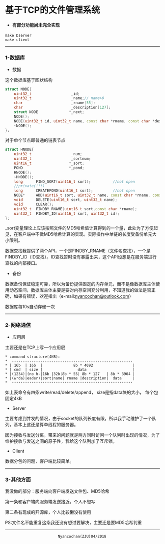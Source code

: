 # 基于TCP的文件管理系统
- #### 有部分功能尚未完全实现 

```
make Dserver
make client
```
---
### 1-数据库
* 数据

这个数据库基于图状结构
``` cpp
struct NODE{
    uint32_t                  _id;
    uint32_t                  _name;//_name>0
    char                      _rname[55];
    char                      _description[127];
    struct NODE              *_next;
    NODE();
    NODE(uint32_t id, uint32_t name, const char *rname, const char *des);
    ~NODE();
};
```
对于单个节点即普通的链表节点
``` cpp
struct HNODE{
    uint32_t                  _num;
    uint32_t                  _sortnum;
    uint16_t                 *_sort;
    POND                     *_pond;
    HNODE();
    ~HNODE();
    long      FIND_SORT(uint16_t sort);          //not open
    //private(!!!)
    long      CREATEPOND(uint16_t sort);         //not open
    NODE*     ADD(uint16_t sort, uint32_t name, const char *rname, const char *description);
    void      DELETE(uint16_t sort, uint32_t name);
    void      CLEAR();
    uint32_t  FINDBY_RNAME(uint16_t sort,const char *rname);
    uint32_t  FINDBY_ID(uint16_t sort, uint32_t id);
};
```
_sort变量理论上应该按照文件的MD5哈希值计算得到的一个量，此处为了方便起见，在客户端中不做MD5哈希计算的实现。实际操作中单链的长度受备份单元大小限制。

数据查找我提供了两个API，一个是FINDBY_RNAME（文件名查找），一个是FINDBY_ID（ID查找）。ID查找暂时没有暴露出来，这个API设想是在服务端进行查找的内部接口。

* 备份

数据备份保证稳定可靠，所以为备份提供固定的内存单元，而不是像数据库主体使用动态空间，数据库主体主要是要对内存空间充分利用，不知道我的做法是否正确，如果有错误，欢迎指出（e-mail:nyancochan@outlook.com）

数据库每10s自动存储一次

---
### 2-网络通信
+ 应用层

主要还是在TCP上写一个应用层
```
* command structure(4KB):
*  -------------------------------------------------------
* | 16b  | 16b  |              8b * 4092                  |
* | cmd  | size |                data                     |
* |(1234)|(no h-|16b |32b|8b * 55| 8b * 127   | 8b * 3904 |
* |(wrda)|eader)|sort|name| rname |description|  data     |
*  ------------------------------------------------------- 
```
如上表命令有四条write/read/delete/append，
size是指data块的大小，
每个包固定4kB

+ Server

主要考虑到并发的情况，由于socket的队列长度有限，所以我手动维护了一个队列，基本上这还是算单线程的服务器。

因为接收与发送分离，带来的问题就是两方同时访问一个队列时出现的情况，为了维护接收与发送之间的原子性，我给这个队列加了互斥锁。


+ Client

数据分包的问题，客户端比较简单。

---
### 3-其他方面

我没做的部分：服务端向客户端发送文件包、MD5哈希

第一条和客户端向服务端发送接近，个人不想写

第二条有现成的开源库，个人比较懒没有使用

PS:文件名不能重复这条我还没有想过要解决，主要还是要MD5哈希判重

---


                            Nyancochan(ZJU)04/2018

